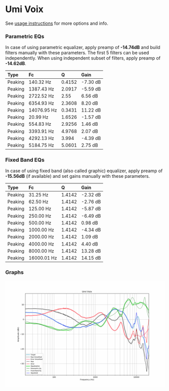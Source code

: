 # Umi Voix
See [usage instructions](https://github.com/jaakkopasanen/AutoEq#usage) for more options and info.

### Parametric EQs
In case of using parametric equalizer, apply preamp of **-14.74dB** and build filters manually
with these parameters. The first 5 filters can be used independently.
When using independent subset of filters, apply preamp of **-14.62dB**.

| Type    | Fc          |      Q | Gain     |
|:--------|:------------|:-------|:---------|
| Peaking | 140.32 Hz   | 0.4152 | -7.30 dB |
| Peaking | 1387.43 Hz  | 2.0917 | -5.59 dB |
| Peaking | 2722.52 Hz  | 2.55   | 6.56 dB  |
| Peaking | 6354.93 Hz  | 2.3608 | 8.20 dB  |
| Peaking | 14076.95 Hz | 0.3431 | 11.22 dB |
| Peaking | 20.99 Hz    | 1.6526 | -1.57 dB |
| Peaking | 554.83 Hz   | 2.9256 | 1.46 dB  |
| Peaking | 3393.91 Hz  | 4.9768 | 2.07 dB  |
| Peaking | 4292.13 Hz  | 3.994  | -4.39 dB |
| Peaking | 5184.75 Hz  | 5.0601 | 2.75 dB  |

### Fixed Band EQs
In case of using fixed band (also called graphic) equalizer, apply preamp of **-15.56dB**
(if available) and set gains manually with these parameters.

| Type    | Fc          |      Q | Gain     |
|:--------|:------------|:-------|:---------|
| Peaking | 31.25 Hz    | 1.4142 | -2.32 dB |
| Peaking | 62.50 Hz    | 1.4142 | -2.76 dB |
| Peaking | 125.00 Hz   | 1.4142 | -5.87 dB |
| Peaking | 250.00 Hz   | 1.4142 | -6.49 dB |
| Peaking | 500.00 Hz   | 1.4142 | 0.98 dB  |
| Peaking | 1000.00 Hz  | 1.4142 | -4.34 dB |
| Peaking | 2000.00 Hz  | 1.4142 | 1.09 dB  |
| Peaking | 4000.00 Hz  | 1.4142 | 4.40 dB  |
| Peaking | 8000.00 Hz  | 1.4142 | 13.28 dB |
| Peaking | 16000.01 Hz | 1.4142 | 14.15 dB |

### Graphs
![](./Umi%20Voix.png)